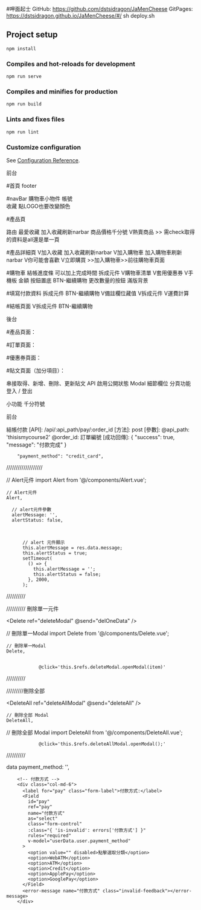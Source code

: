 #呷面起士
GitHub: https://github.com/dstsidragon/JaMenCheese
GitPages: https://dstsidragon.github.io/JaMenCheese/#/
sh deploy.sh
## Project setup
```
npm install
```

### Compiles and hot-reloads for development
```
npm run serve
```

### Compiles and minifies for production
```
npm run build
```

### Lints and fixes files
```
npm run lint
```

### Customize configuration
See [Configuration Reference](https://cli.vuejs.org/config/).

前台

#首頁
footer

#navBar
購物車小物件
帳號  
收藏
點LOGO也要改變顏色

#產品頁

路由
最愛收藏
加入收藏刷新narbar
商品價格千分號
V熱賣商品  >> 需check取得的資料是all還是單一頁

#產品詳細頁
V加入收藏
加入收藏刷新narbar
V加入購物車
加入購物車刷新narbar
V你可能會喜歡
V立即購買  >>加入購物車>>前往購物車頁面


#購物車
結帳進度條  可以加上完成時間
拆成元件
V購物車清單 
V套用優惠券
V手機板 金額 按鈕置底
BTN-繼續購物
更改數量的按鈕
滿版背景

#填寫付款資料
拆成元件
BTN-繼續購物
V備註欄位藏值
V拆成元件
V運費計算

#結帳頁面
V拆成元件
BTN-繼續購物

後台

#產品頁面：


#訂單頁面：


#優惠券頁面：



#貼文頁面（加分項目）：

串接取得、新增、刪除、更新貼文 API
啟用公開狀態
Modal 細節欄位
分頁功能
登入 / 登出

小功能
千分符號




前台

結帳付款
[API]: /api/:api_path/pay/:order_id
[方法]: post
[參數]:
	@api_path: 'thisismycourse2'
	@order_id: 訂單編號
[成功回傳]:
	{
    "success": true,
    "message": "付款完成"
  }

  
        "payment_method": "credit_card",




///////////////////

<!-- Alert元件 start -->
<Alert class="alert-position"  v-if="alertMessage" :message="alertMessage"
:status="alertStatus" />
<!-- Alert元件 end -->


// Alert元件
import Alert from '@/components/Alert.vue';


    // Alert元件
    Alert,

      // alert元件參數
      alertMessage: '',
      alertStatus: false,



          // alert 元件顯示
          this.alertMessage = res.data.message;
          this.alertStatus = true;
          setTimeout(
            () => {
              this.alertMessage = '';
              this.alertStatus = false;
            }, 2000,
          );

//////////


////////// 刪除單一元件

  <!-- 刪除單一Modal start-->
  <Delete ref="deleteModal"  @send="delOneData" />
  <!-- 刪除單一Modal end-->


// 刪除單一Modal
import Delete from '@/components/Delete.vue';

    // 刪除單一Modal
    Delete,

    
                @click='this.$refs.deleteModal.openModal(item)'
//////////

/////////刪除全部

  <!-- 刪除全部Modal start-->
  <DeleteAll ref="deleteAllModal"  @send="deleteAll" />
  <!-- 刪除全部Modal end-->

    // 刪除全部 Modal
    DeleteAll,

// 刪除全部 Modal
import DeleteAll from '@/components/DeleteAll.vue';

                @click='this.$refs.deleteAllModal.openModal();'

//////////


data 
          payment_method: '',
          
        <!-- 付款方式 -->
        <div class="col-md-6">
          <label for="pay" class="form-label">付款方式:</label>
          <Field
            id="pay"
            ref="pay"
            name="付款方式"
            as="select"
            class="form-control"
            :class="{ 'is-invalid': errors['付款方式'] }"
            rules="required"
            v-model="userData.user.payment_method"
          >
            <option value="" disabled>點擊選取分類</option>
            <option>WebATM</option>
            <option>ATM</option>
            <option>Credit</option>
            <option>ApplePay</option>
            <option>GooglePay</option>
          </Field>
          <error-message name="付款方式" class="invalid-feedback"></error-message>
        </div>